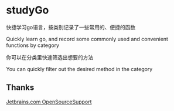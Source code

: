 # studyGo
快捷学习go语言，按类别记录了一些常用的、便捷的函数

Quickly learn go, and record some commonly used and convenient functions by category

你可以在分类里快速筛选出想要的方法

You can quickly filter out the desired method in the category

## Thanks

[Jetbrains.com OpenSourceSupport](https://jb.gg/OpenSourceSupport)
